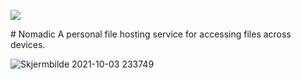 <p akugn="center">
  <img src="https://user-images.githubusercontent.com/49065176/135772360-da89fa1f-c3bd-4c01-9a67-159d5a47f186.png">
</p>
# Nomadic
A personal file hosting service for accessing files across devices.

![Skjermbilde 2021-10-03 233749](https://user-images.githubusercontent.com/49065176/135772325-16d8c124-8758-44d6-9f97-95e79e04c7e4.png)

